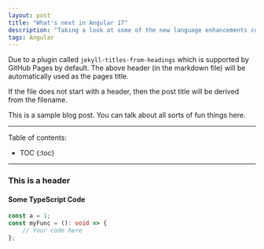 ```yaml
---
layout: post
title: "What's next in Angular 17"
description: "Taking a look at some of the new language enhancements coming in SQL Server 2022"
tags: Angular
---
```



Due to a plugin called `jekyll-titles-from-headings` which is supported by GitHub Pages by default. The above header (in the markdown file) will be automatically used as the pages title.

If the file does not start with a header, then the post title will be derived from the filename.

This is a sample blog post. You can talk about all sorts of fun things here.

----

Table of contents:

* TOC
{:toc}

----

### This is a header

#### Some TypeScript Code

```typescript
const a = 1;
const myFunc = (): void => {
    // Your code here
};
```
